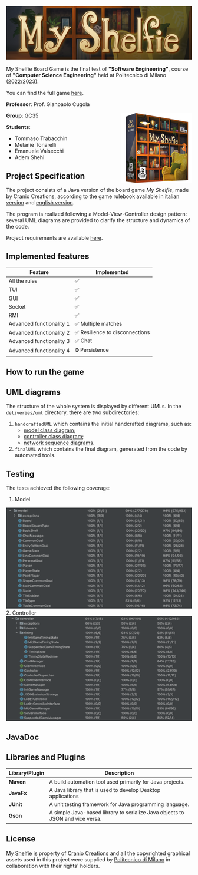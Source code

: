 
<img src="src/main/resources/it.polimi.ingsw/graphical.resources/publisher.material/banner_README.png">

My Shelfie Board Game is the final test of **"Software Engineering"**, course of **"Computer Science Engineering"** held at Politecnico di Milano (2022/2023).

You can find the full game [here](https://www.craniocreations.it/prodotto/my-shelfie).

**Professor**: Prof. Gianpaolo Cugola

<img src="src/main/resources/it.polimi.ingsw/graphical.resources/publisher.material/box_noshadow_280x280.png" width=192px height=192px align="right"  alt="my shelfie image"/>

**Group**: GC35

**Students**:
- Tommaso Trabacchin 
- Melanie Tonarelli
- Emanuele Valsecchi
- Adem Shehi

## Project Specification
The project consists of a Java version of the board game *My Shelfie*, made by Cranio Creations, according to the game rulebook available in [italian version](src/main/resources/it.polimi.ingsw/rulebook/Rulebook_ITA_My-Shelfie.pdf) and [english version](src/main/resources/it.polimi.ingsw/rulebook/MyShelfie_Rulebook_ENG.pdf).

The program is realized following a Model-View-Controller design pattern: several UML diagrams are provided to clarify the structure and dynamics of the code.

Project requirements are available [here](src/main/resources/it.polimi.ingsw/rulebook/requirements.pdf).

## Implemented features

| Feature                  | Implemented                                                                       |
|--------------------------|-----------------------------------------------------------------------------------|
| All the rules            | ✅                                                                 |
| TUI                      | ✅                                                                 |
| GUI                      | ✅                                                                 |
| Socket                   | ✅                                                                |
| RMI                      | ✅                                                                |
| Advanced functionality 1 | ✅ Multiple matches                     |
| Advanced functionality 2 | ✅ Resilience to disconnections  |
| Advanced functionality 3 | ✅ Chat                                                            |
| Advanced functionality 4 | ⛔ Persistence                                                            |

## How to run the game

## UML diagrams
The structure of the whole system is displayed by different UMLs. In the `deliveries/uml` directory, there are two subdirectories:
1. `handcraftedUML` which contains the initial handcrafted diagrams, such as:
    - [model class diagram](deliveries/uml/handcraftedUML/handcrafted_model_class_diagram.png);
    - [controller class diagram](deliveries/uml/handcraftedUML/handcrafted_controller_class_diagram.png);
    - [network sequence diagrams](deliveries/uml/handcraftedUML/sequence-diagrams).
2. `finalUML` which contains the final diagram, generated from the code by automated tools.

## Testing
The tests achieved the following coverage:
1. Model 
<img src="deliveries/test-coverage/model-test.png">
2. Controller
   <img src="deliveries/test-coverage/controller-test.png">

## JavaDoc


## Libraries and Plugins
| Library/Plugin | Description                                                                   |
|----------------|-------------------------------------------------------------------------------|
| __Maven__      | A build automation tool used primarily for Java projects.                     |
| __JavaFx__     | A Java library that is used to develop Desktop applications                   |
| __JUnit__      | A unit testing framework for Java programming language.                       |
| __Gson__       | A simple Java-based library to serialize Java objects to JSON and vice versa. |


## License
[My Shelfie](https://www.craniocreations.it/prodotto/my-shelfie) is property of [Cranio Creations](https://www.craniocreations.it) and all the copyrighted graphical assets used in this project were supplied by [Politecnico di Milano](https://www.polimi.it) in collaboration with their rights' holders.